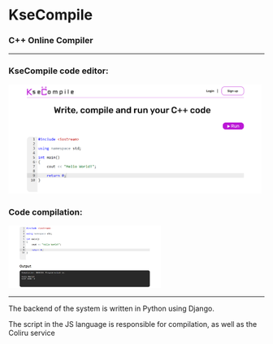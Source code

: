 # KseCompile

### C++ Online Compiler

---

### KseCompile code editor:
<p>
<img src="resources/ksecompile1.PNG"  title="Code editor" alt="Code editor" width="500"/>&nbsp;
</p>

### Code compilation:
<p>
<img src="resources/ksecompile2.PNG"  title="Code compilation" alt="Code compilation" width="300"/>&nbsp;
</p>

---
The backend of the system is written in Python using Django.

The script in the JS language is responsible for compilation, as well as the Coliru service
